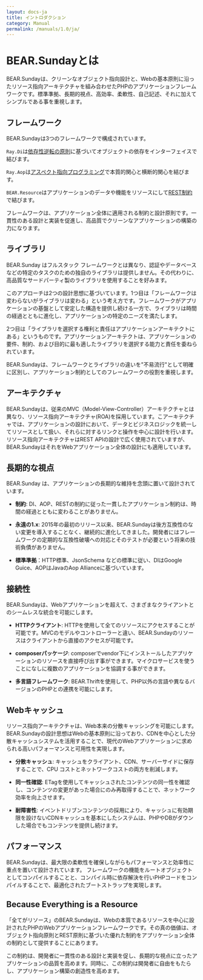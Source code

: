 ```yaml
---
layout: docs-ja
title: イントロダクション
category: Manual
permalink: /manuals/1.0/ja/
---
```


# BEAR.Sundayとは

BEAR.Sundayは、クリーンなオブジェクト指向設計と、Webの基本原則に沿ったリソース指向アーキテクチャを組み合わせたPHPのアプリケーションフレームワークです。標準準拠、長期的視点、高効率、柔軟性、自己記述、それに加えてシンプルである事を重視します。

## フレームワーク

BEAR.Sundayは3つのフレームワークで構成されています。

`Ray.Di`は[依存性逆転の原則](http://en.wikipedia.org/wiki/Dependency_inversion_principle)に基づいてオブジェクトの依存をインターフェイスで結びます。

`Ray.Aop`は[アスペクト指向プログラミング](http://en.wikipedia.org/wiki/Aspect-oriented_programming)で本質的関心と横断的関心を結びます。

`BEAR.Resource`はアプリケーションのデータや機能をリソースにして[REST制約](https://en.wikipedia.org/wiki/Representational_state_transfer)で結びます。

フレームワークは、アプリケーション全体に適用される制約と設計原則です。一貫性のある設計と実装を促進し、高品質でクリーンなアプリケーションの構築の力になります。

## ライブラリ

BEAR.Sunday はフルスタック フレームワークとは異なり、認証やデータベースなどの特定のタスクのための独自のライブラリは提供しません。その代わりに、高品質なサードパーティ製のライブラリを使用することを好みます。

このアプローチは2つの設計思想に基づいています。1つ目は「フレームワークは変わらないがライブラリは変わる」という考え方です。フレームワークがアプリケーションの基盤として安定した構造を提供し続ける一方で、ライブラリは時間の経過とともに進化し、アプリケーションの特定のニーズを満たします。

2つ目は「ライブラリを選択する権利と責任はアプリケーションアーキテクトにある」というものです。アプリケーションアーキテクトは、アプリケーションの要件、制約、および目的に最も適したライブラリを選択する能力と責任を委ねられています。

BEAR.Sundayは、フレームワークとライブラリの違いを"不易流行"として明確に区別し、アプリケーション制約としてのフレームワークの役割を重視します。

## アーキテクチャ

BEAR.Sundayは、従来のMVC（Model-View-Controller）アーキテクチャとは異なり、リソース指向アーキテクチャ(ROA)を採用しています。こアーキテクチャでは、アプリケーションの設計において、データとビジネスロジックを統一してリソースとして扱い、それらに対するリンクと操作を中心に設計を行います。リソース指向アーキテクチャはREST APIの設計で広く使用されていますが、BEAR.SundayはそれをWebアプリケーション全体の設計にも適用しています。

## 長期的な視点

BEAR.Sunday は、アプリケーションの長期的な維持を念頭に置いて設計されています。

- **制約**: DI、AOP、RESTの制約に従った一貫したアプリケーション制約は、時間の経過とともに変わることがありません。

- **永遠の1.x**: 2015年の最初のリリース以来、BEAR.Sundayは後方互換性のない変更を導入することなく、継続的に進化してきました。開発者にはフレームワークの定期的な互換性破壊への対応とそのテストが必要という将来の技術負債がありません。

- **標準準拠**：HTTP標準、JsonSchema などの標準に従い、DIはGoogle Guice、AOPはJavaのAop Allianceに基づいています。

## 接続性

BEAR.Sundayは、Webアプリケーションを超えて、さまざまなクライアントとのシームレスな統合を可能にします。

- **HTTPクライアント**:
  HTTPを使用して全てのリソースにアクセスすることが可能です。MVCのモデルやコントローラーと違い、BEAR.Sundayのリソースはクライアントから直接のアクセスが可能です。

- **composerパッケージ**:
  composerでvendor下にインストールしたアプリケーションのリソースを直接呼び出す事ができます。マイクロサービスを使うことになしに複数のアプリケーションを協調する事ができます。

- **多言語フレームワーク**:
  BEAR.Thriftを使用して、PHP以外の言語や異なるバージョンのPHPとの連携を可能にします。

## Webキャッシュ

リソース指向アーキテクチャは、Web本来の分散キャッシングを可能にします。BEAR.Sundayの設計思想はWebの基本原則に沿っており、CDNを中心とした分散キャッシュシステムを活用することで、現代のWebアプリケーションに求められる高いパフォーマンスと可用性を実現します。

- **分散キャッシュ**: キャッシュをクライアント、CDN、サーバーサイドに保存することで、CPU コストとネットワークコストの両方を削減します。

- **同一性確認**:
  ETagを使用してキャッシュされたコンテンツの同一性を確認し、コンテンツの変更があった場合にのみ再取得することで、ネットワーク効率を向上させます。

- **耐障害性**:
  イベントドリブンコンテンツの採用により、キャッシュに有効期限を設けないCDNキャッシュを基本にしたシステムは、PHPやDBがダウンした場合でもコンテンツを提供し続けます。

## パフォーマンス

BEAR.Sundayは、最大限の柔軟性を確保しながらもパフォーマンスと効率性に重点を置いて設計されています。
フレームワークの機能をルートオブジェクトとしてコンパイルすることと、コンパイル時に依存解決を行いPHPコードをコンパイルすることで、最適化されたブートストラップを実現します。

## Because Everything is a Resource

「全てがリソース」のBEAR.Sundayは、Webの本質であるリソースを中心に設計されたPHPのWebアプリケーションフレームワークです。その真の価値は、オブジェクト指向原則とREST原則に基づいた優れた制約をアプリケーション全体の制約として提供することにあります。

この制約は、開発者に一貫性のある設計と実装を促し、長期的な視点に立ったアプリケーションの品質を高めます。同時に、この制約は開発者に自由をもたらし、アプリケーション構築の創造性を高めます。
